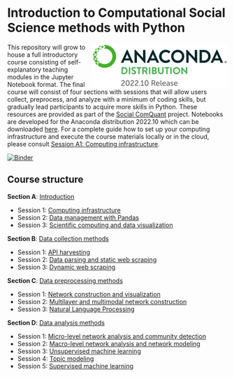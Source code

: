 # Introduction to Computational Social Science methods with Python
<img src="https://github.com/gesiscss/css_methods_python/blob/main/a_introduction/images/anaconda_distribution.png" height="100" align="right"></a>
This repository will grow to house a full introductory course consisting of self-explanatory teaching modules in the Jupyter Notebook format. The final course will consist of four sections with sessions that will allow users collect, preprocess, and analyze with a minimum of coding skills, but gradually lead participants to acquire more skills in Python. These resources are provided as part of the [Social ComQuant](https://socialcomquant.ku.edu.tr/) project. Notebooks are developed for the Anaconda distribution 2022.10 which can be downloaded [here](https://repo.anaconda.com/archive/). For a complete guide how to set up your computing infrastructure and execute the course materials locally or in the cloud, please consult [Session A1: Computing infrastructure](a_introduction/1_computing_infrastructure.ipynb).

[![Binder](https://mybinder.org/badge_logo.svg)](https://notebooks.gesis.org/binder/v2/gh/gesiscss/css_methods_python/HEAD)

## Course structure

**Section A**: [Introduction](a_introduction/)
- Session 1: [Computing infrastructure](a_introduction/1_computing_infrastructure.ipynb)
- Session 2: [Data management with Pandas](a_introduction/2_data_management_with_pandas.ipynb)
- Session 3: [Scientific computing and data visualization](a_introduction/3_scientific_computing_and_data_visualization.ipynb)

**Section B**: [Data collection methods](b_data_collection_methods/)
- Session 1: [API harvesting](b_data_collection_methods/1_API_harvesting.ipynb)
- Session 2: [Data parsing and static web scraping](b_data_collection_methods/2_data_parsing_and_static_web_scraping.ipynb)
- Session 3: [Dynamic web scraping](b_data_collection_methods/3_dynamic_web_scraping.ipynb)

**Section C**: [Data preprocessing methods](c_data_preprocessing_methods/)
- Session 1: [Network construction and visualization](c_data_preprocessing_methods/1_network_construction_and_visualization.ipynb)
- Session 2: [Multilayer and multimodal network construction](c_data_preprocessing_methods/2_multilayer_and_multimodal_network_construction.ipynb)
- Session 3: [Natural Language Processing](c_data_preprocessing_methods/6_Natural_Language_Processing.ipynb)

**Section D**: [Data analysis methods](d_data_analysis_methods/)
- Session 1: [Micro-level network analysis and community detection](d_data_analysis_methods/1_micro_level_network_analysis_and_community_detection.ipynb)
- Session 2: [Macro-level network analysis and network modeling](d_data_analysis_methods/2_macro_level_network_analysis_and_network_modeling.ipynb)
- Session 3: [Unsupervised machine learning](d_data_analysis_methods/3_unsupervised_machine_learning.ipynb)
- Session 4: [Topic modeling](d_data_analysis_methods/4_topic_modeling.ipynb)
- Session 5: [Supervised machine learning](d_data_analysis_methods/5_supervised_machine_learning.ipynb)
